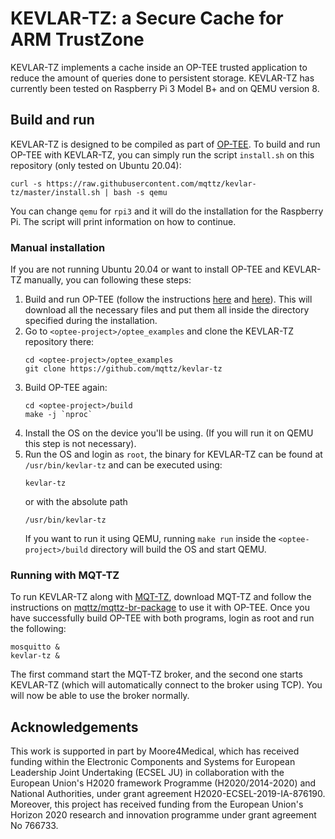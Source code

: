 # KEVLAR-TZ: a Secure Cache for ARM TrustZone

KEVLAR-TZ implements a cache inside an OP-TEE trusted application to reduce the
amount of queries done to persistent storage. KEVLAR-TZ has currently been
tested on Raspberry Pi 3 Model B+ and on QEMU version 8.

## Build and run

KEVLAR-TZ is designed to be compiled as part of [OP-TEE][]. To build and run
OP-TEE with KEVLAR-TZ, you can simply run the script `install.sh` on this
repository (only tested on Ubuntu 20.04):

```
curl -s https://raw.githubusercontent.com/mqttz/kevlar-tz/master/install.sh | bash -s qemu
```

You can change `qemu` for `rpi3` and it will do the installation for the
Raspberry Pi. The script will print information on how to continue.

### Manual installation

If you are not running Ubuntu 20.04 or want to install OP-TEE and KEVLAR-TZ
manually, you can following these steps:

1. Build and run OP-TEE (follow the instructions [here][i1] and [here][i2]).
   This will download all the necessary files and put them all inside the
   directory specified during the installation.
2. Go to `<optee-project>/optee_examples` and clone the KEVLAR-TZ repository
   there:
   ```
   cd <optee-project>/optee_examples
   git clone https://github.com/mqttz/kevlar-tz
   ```
3. Build OP-TEE again:
   ```
   cd <optee-project>/build
   make -j `nproc`
   ```
4. Install the OS on the device you'll be using. (If you will run it on QEMU
   this step is not necessary). 
5. Run the OS and login as `root`, the binary for KEVLAR-TZ can be found at
   `/usr/bin/kevlar-tz` and can be executed using:
   ```
   kevlar-tz
   ```
   or with the absolute path
   ```
   /usr/bin/kevlar-tz
   ```
   If you want to run it using QEMU, running `make run` inside the
   `<optee-project>/build` directory will build the OS and start QEMU.

### Running with MQT-TZ

To run KEVLAR-TZ along with [MQT-TZ][], download MQT-TZ and follow the
instructions on [mqttz/mqttz-br-package][] to use it with OP-TEE. Once you have
successfully build OP-TEE with both programs, login as root and run the
following:

```
mosquitto &
kevlar-tz &
```

The first command start the MQT-TZ broker, and the second one starts KEVLAR-TZ
(which will automatically connect to the broker using TCP). You will now be able
to use the broker normally.

## Acknowledgements

This work is supported in part by Moore4Medical, which has received funding
within the Electronic Components and Systems for European Leadership Joint
Undertaking (ECSEL JU) in collaboration with the European Union's H2020
framework Programme (H2020/2014-2020) and National Authorities, under grant
agreement H2020-ECSEL-2019-IA-876190. Moreover, this project has received
funding from the European Union's Horizon 2020 research and innovation programme
under grant agreement No 766733.


[OP-TEE]: <https://www.op-tee.org/>
[i1]: <https://optee.readthedocs.io/en/latest/building/index.html>
[i2]: <https://optee.readthedocs.io/en/latest/building/gits/build.html#get-and-build-the-solution>
[MQT-TZ]: <https://github.com/mqttz/mqttz>
[mqttz/mqttz-br-package]: <https://github.com/mqttz/mqttz-br-package>
